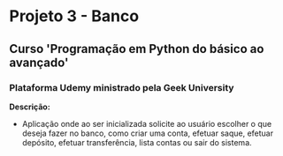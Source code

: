 # Projeto 3 - Banco

## Curso 'Programação em Python do básico ao avançado' 

### Plataforma Udemy ministrado pela Geek University

 

**Descrição:**

- Aplicação onde ao ser inicializada solicite ao usuário escolher o que deseja fazer no banco, como criar uma conta, efetuar saque, efetuar depósito, efetuar transferência, lista contas ou sair do sistema.
